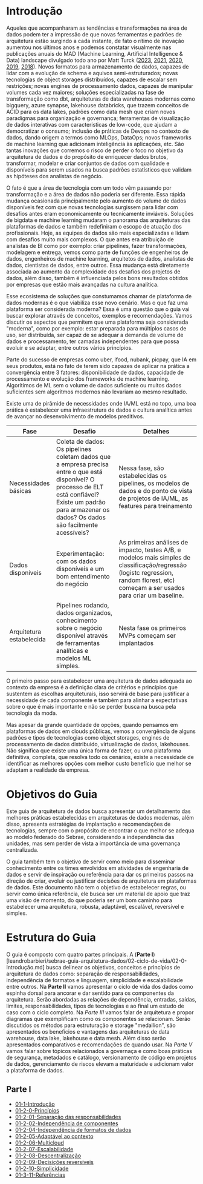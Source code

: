 # Introdução
Aqueles que acompanharam as tendências e transformações na área de dados podem ter a impressão de que novas ferramentas e padrões de arquitetura estão surgindo a cada instante, de fato o rítimo de inovação aumentou nos últimos anos e podemos constatar visualmente nas publicações anuais do MAD (Machine Learning, Artificial Intelligence & Data) landscape divulgado todo ano por Matt Turck ([2023](https://mattturck.com/mad2023/),  [2021](https://mattturck.com/data2021/), [2020](https://mattturck.com/data2020/), [2019](https://mattturck.com/data2019/), [2018](https://mattturck.com/bigdata2018/)). Novos formatos para armazenamento de dados, capazes de lidar com a evolução de schema e aquivos semi-estruturados; novas tecnologias de object storages distribuídos, capazes de escalar sem restrições; novas engines de processamento dados, capazes de manipular volumes cada vez maiores; soluções especializadas na fase de transformação como dbt, arquiteturas de data warehouses modernas como bigquery, azure synapse, lakehouse databricks, que trazem conceitos de ACID para os data lakes, padrões como data mesh que criam novos paradigmas para organização e governança; ferramentas de visualização de dados interativas com caracteristicas de low-code, que ajudam a democratizar o consumo; inclusão de práticas de Devops no contexto de dados, dando origem a termos como MLOps, DataOps; novos frameworks de machine learning que adicionam inteligência às aplicações, etc. São tantas inovações que corremos o risco de perder o foco no objetivo da arquitetura de dados e do propósito de enriquecer dados brutos, transformar, modelar e criar conjuntos de dados com qualidade e disponíveis para serem usados na busca padrões estatísticos que validam as hipóteses dos analistas de negócio. 

O fato é que a área de tecnologia com um todo vêm passando por transformação e a área de dados não poderia ser diferente. Essa rápida mudança ocasionada principalmente pelo aumento do volume de dados disponíveis fez com que novas tecnologias surgissem para lidar com desafios antes eram economicamente ou tecnicamente inviáveis. Soluções de bigdata e machine learning mudaram o panorama das arquiteturas das plataformas de dados e também redefiniram o escopo de atuação dos profissionais. Hoje, as equipes de dados são mais especializadas e lidam com desafios muito mais complexos. O que antes era atribuição de analistas de BI como por exemplo: criar pipelines, fazer transformações, modelagem e entrega, vemos como parte de funções de engenheiros de dados, engenheiros de machine learning, arquitetos de dados, analistas de dados, cientistas de dados, entre outros. Essa mudança está diretamente associada ao aumento da complexidade dos desafios dos projetos de dados, além disso, também é influenciada pelos bons resultados obtidos por empresas que estão mais avançadas na cultura analítica.

Esse ecosistema de soluções que constumamos chamar de plataforma de dados modernas é o que viabiliza esse novo cenário. Mas o que faz uma plataforma ser considerada moderna? Essa é uma questão que o guia vai buscar explorar através de conceitos, exemplos e recomendações. Vamos discutir os aspectos que permitem que uma plataforma seja considerada "moderna", como por exemplo: estar preparada para múltiplos casos de uso, ser distribuída, ser capaz de se adequar a demanda de volume de dados e processamento, ter camadas independentes para que possa evoluir e se adaptar, entre outros vários princípios. 

Parte do sucesso de empresas como uber, ifood, nubank, picpay, que IA em seus produtos, está no fato de terem sido capazes de aplicar na prática a convergência entre 3 fatores: disponibilidade de dados, capacidade de processamento e evolução dos frameworks de machine learning. Algorítimos de ML sem o volume de dados suficiente ou muitos dados suficientes sem algorítmos modernos não levariam ao mesmo resultado.

Existe uma de pirâmide de necessidades onde IA/ML está no topo, uma boa prática é estabelecer uma infraestrutura de dados e cultura analítica antes de avançar no desenvolvimento de modelos preditivos.

Fase | Desafio | Detalhes
---- | ------- | -----------
Necessidades básicas | Coleta de dados: Os pipelines coletam dados que a empresa precisa entre o que está disponível? O processo de ELT está confiável? Existe um padrão para armazenar os dados? Os dados são facilmente acessíveis? | Nessa fase, são estabelecidas os pipelines, os modelos de dados e do ponto de vista de projetos de IA/ML, as features para treinamento
Dados disponíveis | Experimentação: com os dados disponíveis e um bom entendimento do negócio |As primeiras análises de impacto, testes A/B, e modelos mais simples de classificação/regressão (logistc regression, random florest, etc) começam a ser usados para criar um baseline.
Arquitetura estabelecida | Pipelines rodando, dados organizados, conhecimento sobre o negócio disponível através de ferramentas analíticas e modelos ML simples. | Nesta fase os primeiros MVPs começam ser implantados

O primeiro passo para estabelecer uma arquitetura de dados adequada ao contexto da empresa é a definição clara de critérios e princípios que sustentem as escolhas arquiteturais, isso servirá de base para justificar a necessidade de cada componente e também para alinhar a expectativas sobre o que é mais importante e não se perder busca na busca pela tecnologia da moda.

Mas apesar da grande quantidade de opções, quando pensamos em plataformas de dados em clouds públicas, vemos a convergência de alguns padrões e tipos de tecnologias como object storages, engines de processamento de dados distribuído, virtualização de dados, lakehouses. Não significa que existe uma única forma de fazer, ou uma plataforma definitiva, completa, que resolva todo os cenários, existe a necessidade de identificar as melhores opções com melhor custo benefício que melhor se adaptam a realidade da empresa.


# Objetivos do Guia
Este guia de arquitetura de dados busca apresentar um detalhamento das melhores práticas estabelecidas em arquiteturas de dados modernas, além disso, apresenta estratégias de implantação e recomendações de tecnologias, sempre com o propósito de encontrar o que melhor se adequa ao modelo federado do Sebrae, considerando a independência das unidades, mas sem perder de vista a importância de uma governança centralizada.

O guia também tem o objetivo de servir como meio para disseminar conhecimento entre os times envolvidos em atividades de engenharia de dados e servir de inspiração ou referência para dar os primeiros passos na direção de criar, evoluir ou justificar decisões de arquitetura em plataformas de dados. Este documento não tem o objetivo de estabelecer regras, ou servir como única referência, ele busca ser um material de apoio que traz uma visão de momento, do que poderia ser um bom caminho para estabelecer uma arquitetura, robusta, adaptável, escalável, reversível e simples.

# Estrutura do Guia
O guia é composto com quatro partes principais. A (**Parte I**)[leandrobarbieri/sebrae-guia-arquitetura-dados/02-ciclo-de-vida/02-0-Introdução.md] busca delinear os objetivos, conceitos e princípios de arquitetura de dados como: separação de responsabilidades, independência de formatos e linguagem, simplicidade e escalabilidade entre outros. Na **Parte II** vamos apresentar o ciclo de vida dos dados como espinha dorsal para ancorar e dar sentido para os componentes da arquitetura. Serão abordadas as relações de dependência, entradas, saídas, limites, responsabilidades, tipos de tecnologias e ao final um estudo de caso com o ciclo completo. Na *Parte III* vamos falar de arquitetura e propor diagramas que exemplificam como os componentes se relacionam. Serão discutidos os métodos para estruturação e storage "medallion", são apresentados os benefícios e vantagens das arquiteturas de data warehouse, data lake, lakehouse e data mesh. Além disso serão apresentados comparativos e recomendações de quando usar. Na *Parte V* vamos falar sobre tópicos relacionados a governaça e como  boas práticas de segurança, metadados e catálogo, versionamento de código em projetos de dados, gerenciamento de riscos elevam a maturidade e adicionam valor a plataforma de dados. 

## Parte I
- [01-1-Introdução](https://github.com/leandrobarbieri/sebrae-guia-arquitetura-dados/blob/main/01-fundamentos/01-1-Introdução.md)
- [01-2-0-Princípios](https://github.com/leandrobarbieri/sebrae-guia-arquitetura-dados/blob/main/01-fundamentos/01-2-0-Princípios.md)
- [01-2-01-Separação das responsabilidades](https://github.com/leandrobarbieri/sebrae-guia-arquitetura-dados/blob/main/01-2-01-Separa%C3%A7%C3%A3o%20das%20responsabilidades.md)
- [01-2-02-Independência de componentes](https://github.com/leandrobarbieri/sebrae-guia-arquitetura-dados/blob/main/01-fundamentos/01-2-02-Independência%20de%20componentes.md)
- [01-2-04-Independência de formatos de dados](https://github.com/leandrobarbieri/sebrae-guia-arquitetura-dados/blob/main/01-fundamentos/01-2-04-Independência%20de%20formatos%20de%20dados.md)
- [01-2-05-Adaptável ao contexto](https://github.com/leandrobarbieri/sebrae-guia-arquitetura-dados/blob/main/01-fundamentos/01-2-05-Adaptável%20ao%20contexto.md)
- [01-2-06-Multicloud](https://github.com/leandrobarbieri/sebrae-guia-arquitetura-dados/blob/main/01-fundamentos/01-2-06-Multicloud.md)
- [01-2-07-Escalabilidade](https://github.com/leandrobarbieri/sebrae-guia-arquitetura-dados/blob/main/01-fundamentos/01-2-07-Escalabilidade.md)
- [01-2-08-Descentralização](https://github.com/leandrobarbieri/sebrae-guia-arquitetura-dados/blob/main/01-fundamentos/01-2-08-Descentralização.md)
- [01-2-09-Decisições reversíveis](https://github.com/leandrobarbieri/sebrae-guia-arquitetura-dados/blob/main/01-fundamentos/01-2-09-Decisições%20reversíveis.md)
- [01-2-10-Simplicidade](https://github.com/leandrobarbieri/sebrae-guia-arquitetura-dados/blob/main/01-fundamentos/01-2-10-Simplicidade.md)
- [01-3-11-Referências](https://github.com/leandrobarbieri/sebrae-guia-arquitetura-dados/blob/main/01-fundamentos/01-3-11-Referências.md)